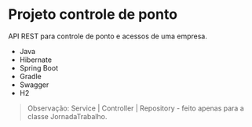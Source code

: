# Projeto controle de ponto 


API REST para controle de ponto e acessos de uma empresa.

- Java
- Hibernate
- Spring Boot
- Gradle
- Swagger
- H2

>Observação:  Service | Controller | Repository - feito apenas para a classe JornadaTrabalho.

